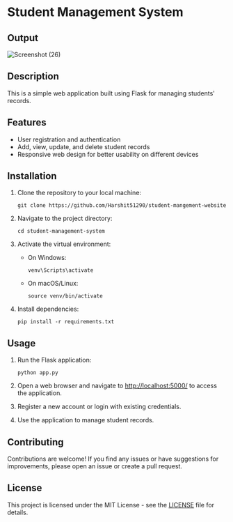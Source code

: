 
# Student Management System

## Output
![Screenshot (26)](https://github.com/Harshit51290/student-mangement-website/assets/157795958/82725695-ee61-4a4b-926c-2c086a7f8c96)


## Description
This is a simple web application built using Flask for managing students' records.

## Features
- User registration and authentication
- Add, view, update, and delete student records
- Responsive web design for better usability on different devices

## Installation
1. Clone the repository to your local machine:

    ```
    git clone https://github.com/Harshit51290/student-mangement-website
    ```

2. Navigate to the project directory:

    ```
    cd student-management-system
    ```


3. Activate the virtual environment:

    - On Windows:
        ```
        venv\Scripts\activate
        ```
    - On macOS/Linux:
        ```
        source venv/bin/activate
        ```

4. Install dependencies:

    ```
    pip install -r requirements.txt
    ```

## Usage
1. Run the Flask application:

    ```
    python app.py
    ```

2. Open a web browser and navigate to [http://localhost:5000/](http://localhost:5000/) to access the application.

3. Register a new account or login with existing credentials.

4. Use the application to manage student records.

## Contributing
Contributions are welcome! If you find any issues or have suggestions for improvements, please open an issue or create a pull request.

## License
This project is licensed under the MIT License - see the [LICENSE](LICENSE) file for details.
